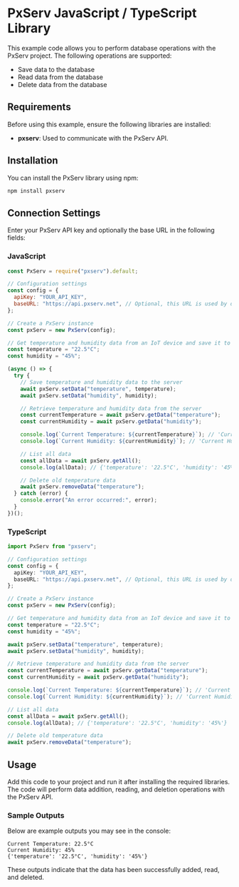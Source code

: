 # PxServ JavaScript / TypeScript Library

This example code allows you to perform database operations with the PxServ project. The following operations are supported:

- Save data to the database
- Read data from the database
- Delete data from the database

## Requirements

Before using this example, ensure the following libraries are installed:

- **pxserv**: Used to communicate with the PxServ API.

## Installation

You can install the PxServ library using npm:

```sh
npm install pxserv
```

## Connection Settings

Enter your PxServ API key and optionally the base URL in the following fields:

### JavaScript

```javascript
const PxServ = require("pxserv").default;

// Configuration settings
const config = {
  apiKey: "YOUR_API_KEY",
  baseURL: "https://api.pxserv.net", // Optional, this URL is used by default
};

// Create a PxServ instance
const pxServ = new PxServ(config);

// Get temperature and humidity data from an IoT device and save it to the server
const temperature = "22.5°C";
const humidity = "45%";

(async () => {
  try {
    // Save temperature and humidity data to the server
    await pxServ.setData("temperature", temperature);
    await pxServ.setData("humidity", humidity);

    // Retrieve temperature and humidity data from the server
    const currentTemperature = await pxServ.getData("temperature");
    const currentHumidity = await pxServ.getData("humidity");

    console.log(`Current Temperature: ${currentTemperature}`); // 'Current Temperature: 22.5°C'
    console.log(`Current Humidity: ${currentHumidity}`); // 'Current Humidity: 45%'

    // List all data
    const allData = await pxServ.getAll();
    console.log(allData); // {'temperature': '22.5°C', 'humidity': '45%'}

    // Delete old temperature data
    await pxServ.removeData("temperature");
  } catch (error) {
    console.error("An error occurred:", error);
  }
})();
```

### TypeScript

```typescript
import PxServ from "pxserv";

// Configuration settings
const config = {
  apiKey: "YOUR_API_KEY",
  baseURL: "https://api.pxserv.net", // Optional, this URL is used by default
};

// Create a PxServ instance
const pxServ = new PxServ(config);

// Get temperature and humidity data from an IoT device and save it to the server
const temperature = "22.5°C";
const humidity = "45%";

await pxServ.setData("temperature", temperature);
await pxServ.setData("humidity", humidity);

// Retrieve temperature and humidity data from the server
const currentTemperature = await pxServ.getData("temperature");
const currentHumidity = await pxServ.getData("humidity");

console.log(`Current Temperature: ${currentTemperature}`); // 'Current Temperature: 22.5°C'
console.log(`Current Humidity: ${currentHumidity}`); // 'Current Humidity: 45%'

// List all data
const allData = await pxServ.getAll();
console.log(allData); // {'temperature': '22.5°C', 'humidity': '45%'}

// Delete old temperature data
await pxServ.removeData("temperature");
```

## Usage

Add this code to your project and run it after installing the required libraries. The code will perform data addition, reading, and deletion operations with the PxServ API.

### Sample Outputs

Below are example outputs you may see in the console:

```
Current Temperature: 22.5°C
Current Humidity: 45%
{'temperature': '22.5°C', 'humidity': '45%'}
```

These outputs indicate that the data has been successfully added, read, and deleted.
